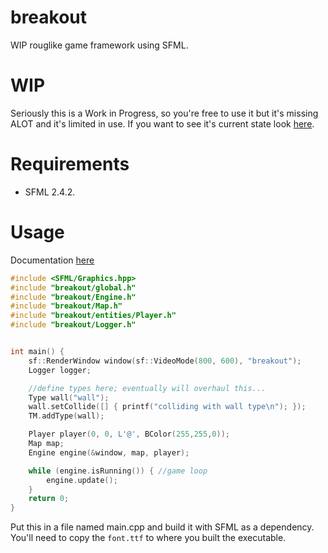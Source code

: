 # breakout
WIP rouglike game framework using SFML.

# WIP
Seriously this is a Work in Progress, so you're free to use it but it's missing ALOT and it's limited in use.
If you want to see it's current state look <a href="https://github.com/Beefywhale/breakout/releases">here</a>.

# Requirements
* SFML 2.4.2.

# Usage
Documentation <a href="http://beefywhale.tk/breakout/documentation/html/annotated.html">here</a>

```cpp
#include <SFML/Graphics.hpp>
#include "breakout/global.h"
#include "breakout/Engine.h"
#include "breakout/Map.h"
#include "breakout/entities/Player.h"
#include "breakout/Logger.h"


int main() {
    sf::RenderWindow window(sf::VideoMode(800, 600), "breakout");
    Logger logger;

    //define types here; eventually will overhaul this...
    Type wall("wall");
    wall.setCollide([] { printf("colliding with wall type\n"); });
    TM.addType(wall);

    Player player(0, 0, L'@', BColor(255,255,0));
    Map map;
    Engine engine(&window, map, player);

	while (engine.isRunning()) { //game loop
		engine.update();
    }
    return 0;
}
```
Put this in a file named main.cpp and build it with SFML as a dependency. You'll need to copy the `font.ttf` to where you built the executable.
